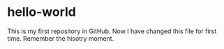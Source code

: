 # hello-world
This is my first repository in GitHub.
Now I have changed this file for first time. Remember the hisotry moment.
